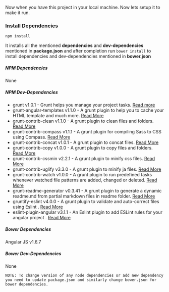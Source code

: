 Now when you have this project in your local machine. Now lets setup it to make it run.

### Install Dependencies
```npm
npm install
```
It installs all the mentioned **dependencies** and **dev-dependencies** mentioned in **package.json** and after completion run ```bower install``` to install dependencies and dev-dependencies mentioned in **bower.json**

##### NPM Dependencies
None

##### NPM Dev-Dependencies
  *  grunt v1.0.1 - Grunt helps you manage your project tasks. [Read more](https://gruntjs.com)
  *  grunt-angular-templates v1.1.0 - A grunt plugin to help you to cache your HTML template and much more. [Read More](https://www.npmjs.com/package/grunt-angular-templates)
  *  grunt-contrib-clean v1.1.0 - A grunt plugin to clean files and folders. [Read More](https://www.npmjs.com/package/grunt-contrib-clean)
  *  grunt-contrib-compass v1.1.1 - A grunt plugin for compiling Sass to CSS using Compass. [Read More](https://www.npmjs.com/package/grunt-contrib-compass)
  *  grunt-contrib-concat v1.0.1 - A grunt plugin to concat files. [Read More](https://www.npmjs.com/package/grunt-contrib-concat)
  *  grunt-contrib-copy v1.0.0 - A grunt plugin to copy files and folders. [Read More](https://www.npmjs.com/package/grunt-contrib-copy)
  *  grunt-contrib-cssmin v2.2.1 - A grunt plugin to minify css files. [Read More](https://www.npmjs.com/package/grunt-contrib-cssmin)
  *  grunt-contrib-uglify v3.3.0 - A grunt plugin to minify ja files. [Read More](https://www.npmjs.com/package/grunt-contrib-uglify)
  *  grunt-contrib-watch v1.0.0 - A grunt plugin to run predefined tasks whenever watched file patterns are added, changed or deleted. [Read More](https://www.npmjs.com/package/grunt-contrib-watch)
  *  grunt-readme-generator v0.3.41 - A grunt plugin to generate a dynamic readme.md from partial markdown files in readme folder. [Read More](https://www.npmjs.com/package/grunt-readme-generator)
  *  gruntify-eslint v4.0.0 - A grunt plugin to validate and auto-correct files using Eslint . [Read More](https://www.npmjs.com/package/gruntify-eslint)
  *  eslint-plugin-angular v3.1.1 - An Eslint plugin to add ESLint rules for your angular project . [Read More](https://www.npmjs.com/package/eslint-plugin-angular)

##### Bower Dependencies
Angular JS v1.6.7

##### Bower Dev-Dependencies
None


```NOTE: To change version of any node dependencies or add new dependency you need to update package.json and similarly change bower.json for bower dependencies.```

